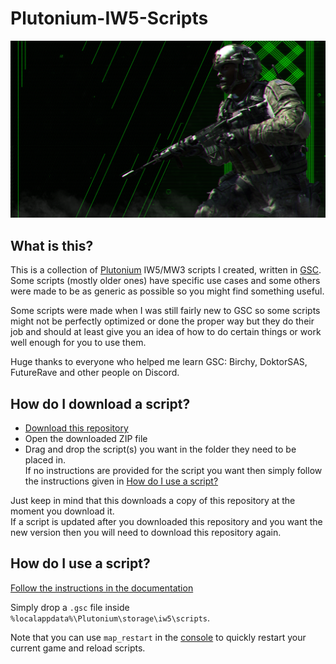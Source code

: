 # Plutonium-IW5-Scripts

[![image](cover.jpg)](https://plutonium.pw/)

## What is this?

This is a collection of [Plutonium](https://plutonium.pw/docs/intro/) IW5/MW3 scripts I created, written in [GSC](https://plutonium.pw/docs/modding/gsc/).  
Some scripts (mostly older ones) have specific use cases and some others were made to be as generic as possible so you might find something useful.

Some scripts were made when I was still fairly new to GSC so some scripts might not be perfectly optimized or done the proper way but they do their job and should at least give you an idea of how to do certain things or work well enough for you to use them.  

Huge thanks to everyone who helped me learn GSC: Birchy, DoktorSAS, FutureRave and other people on Discord.

## How do I download a script?

- [Download this repository](https://github.com/Resxt/Plutonium-IW5-Scripts/archive/refs/heads/master.zip)
- Open the downloaded ZIP file
- Drag and drop the script(s) you want in the folder they need to be placed in.  
If no instructions are provided for the script you want then simply follow the instructions given in [How do I use a script?](#how-do-i-use-a-script)

Just keep in mind that this downloads a copy of this repository at the moment you download it.  
If a script is updated after you downloaded this repository and you want the new version then you will need to download this repository again.

## How do I use a script?

[Follow the instructions in the documentation](https://plutonium.pw/docs/modding/loading-mods/#loading-existing-scripts-on-iw5)

Simply drop a `.gsc` file inside `%localappdata%\Plutonium\storage\iw5\scripts`.

Note that you can use `map_restart` in the [console](https://plutonium.pw/docs/opening-console/) to quickly restart your current game and reload scripts.
